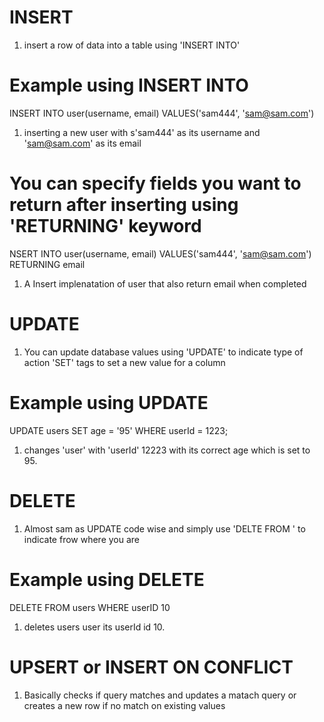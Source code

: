 # INSERT 

  1. insert a row of data into a table using 'INSERT INTO'

# Example using INSERT INTO
INSERT INTO user(username, email) VALUES('sam444', 'sam@sam.com')

  1. inserting a new user with s'sam444' as its username and 'sam@sam.com' as its email

# You can specify fields you want to return after inserting using 'RETURNING' keyword
NSERT INTO user(username, email) VALUES('sam444', 'sam@sam.com') RETURNING email

  1. A Insert implenatation of user that also return email when completed 

# UPDATE 

  1. You can update database values using 'UPDATE' to indicate type of action
     'SET' tags to set a new value for a column

 # Example using UPDATE
UPDATE users SET age = '95' WHERE userId = 1223;

  1. changes 'user' with 'userId' 12223 with its correct age which is set to 95. 

# DELETE 

  1. Almost sam as UPDATE code wise and simply use 'DELTE FROM ' to indicate
     frow where you are

# Example using DELETE
DELETE FROM users WHERE userID 10

  1. deletes users user its userId id 10. 

# UPSERT or INSERT ON CONFLICT

  1. Basically checks if query matches and updates a matach query or creates a
     new row if no match on existing values
